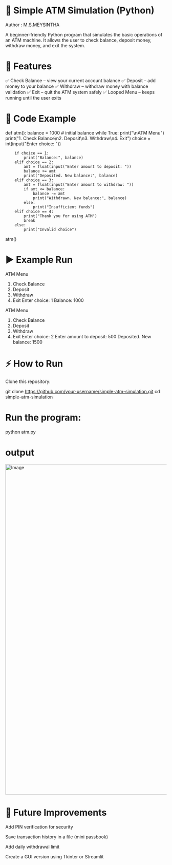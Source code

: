 # 🏦 Simple ATM Simulation (Python)

Author : M.S.MEYSINTHA

A beginner-friendly Python program that simulates the basic operations of an ATM machine.
It allows the user to check balance, deposit money, withdraw money, and exit the system.

# 📌 Features

✅ Check Balance – view your current account balance
✅ Deposit – add money to your balance
✅ Withdraw – withdraw money with balance validation
✅ Exit – quit the ATM system safely
✅ Looped Menu – keeps running until the user exits

# 📜 Code Example
def atm():
    balance = 1000  # initial balance
    while True:
        print("\nATM Menu")
        print("1. Check Balance\n2. Deposit\n3. Withdraw\n4. Exit")
        choice = int(input("Enter choice: "))

        if choice == 1:
            print("Balance:", balance)
        elif choice == 2:
            amt = float(input("Enter amount to deposit: "))
            balance += amt
            print("Deposited. New balance:", balance)
        elif choice == 3:
            amt = float(input("Enter amount to withdraw: "))
            if amt <= balance:
                balance -= amt
                print("Withdrawn. New balance:", balance)
            else:
                print("Insufficient funds")
        elif choice == 4:
            print("Thank you for using ATM")
            break
        else:
            print("Invalid choice")

atm()

# ▶️ Example Run
ATM Menu
1. Check Balance
2. Deposit
3. Withdraw
4. Exit
Enter choice: 1
Balance: 1000

ATM Menu
1. Check Balance
2. Deposit
3. Withdraw
4. Exit
Enter choice: 2
Enter amount to deposit: 500
Deposited. New balance: 1500

# ⚡ How to Run

Clone this repository:

git clone https://github.com/your-username/simple-atm-simulation.git
cd simple-atm-simulation


# Run the program:

python atm.py

# output

<img width="1920" height="1030" alt="Image" src="https://github.com/user-attachments/assets/a2e1810a-44c5-49bb-ae89-55423d59c30c" />

# 🚀 Future Improvements

Add PIN verification for security

Save transaction history in a file (mini passbook)

Add daily withdrawal limit

Create a GUI version using Tkinter or Streamlit
